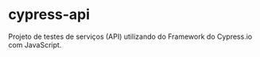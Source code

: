 # cypress-api
Projeto de testes de serviços (API) utilizando do Framework do Cypress.io com JavaScript.
